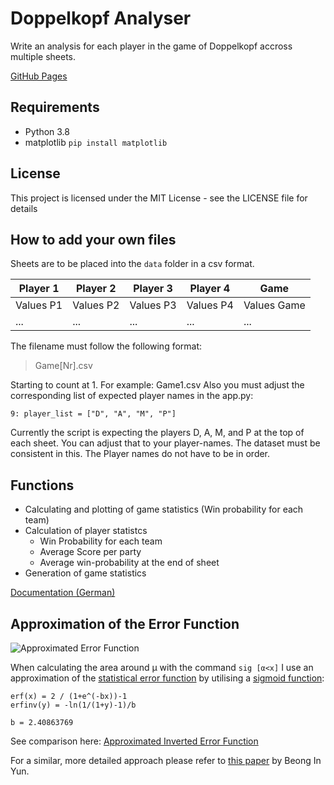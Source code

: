 # Doppelkopf Analyser
Write an analysis for each player in the game of Doppelkopf accross multiple sheets.

[GitHub Pages](http://davidkowalk.github.io/Doppelkopf_Analyser)

## Requirements
- Python 3.8
- matplotlib ```pip install matplotlib```

## License
This project is licensed under the MIT License - see the LICENSE file for details

## How to add your own files
 Sheets are to be placed into the ``data`` folder in a csv format.

 |Player 1|Player 2|Player 3|Player 4|Game|
 |--------|--------|--------|--------|----|
 |Values P1|Values P2|Values P3|Values P4|Values Game|
 |...|...|...|...|...|

 The filename must follow the following format:
 > Game[Nr].csv

Starting to count at 1. For example: Game1.csv
Also you must adjust the corresponding list of expected player names in the app.py:

```
9: player_list = ["D", "A", "M", "P"]
```

Currently the script is expecting the players D, A, M, and P at the top of each sheet. You can adjust that to your player-names. The dataset must be consistent in this.
The Player names do not have to be in order.

## Functions
- Calculating and plotting of game statistics (Win probability for each team)
- Calculation of player statistcs
  - Win Probability for each team
  - Average Score per party
  - Average win-probability at the end of sheet
- Generation of game statistics

[Documentation (German)](http://davidkowalk.github.io/Doppelkopf_Analyser/documentation/Klausurersatzleistung)

## Approximation of the Error Function
![Approximated Error Function](https://davidkowalk.github.io/Doppelkopf_Analyser/documentation/Images/ERF_Approx.png)

When calculating the area around μ with the command ``sig [α<x]`` I use an approximation of the [statistical error function](https://en.wikipedia.org/wiki/Error_function) by utilising a [sigmoid function](https://en.wikipedia.org/wiki/Sigmoid_function):

```
erf(x) = 2 / (1+e^(-bx))-1
erfinv(y) = -ln(1/(1+y)-1)/b

b = 2.40863769
```
See comparison here: [Approximated Inverted Error Function](https://davidkowalk.github.io/Doppelkopf_Analyser/documentation/Images/ERFInv_Approx.png)

For a similar, more detailed approach please refer to [this paper](http://www.m-hikari.com/ams/ams-2014/ams-85-88-2014/yunAMS85-88-2014.pdf) by Beong In Yun.
